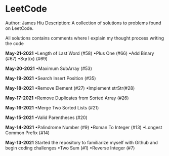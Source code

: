 # LeetCode
Author: James Hiu
Description: 
A collection of solutions to problems found on LeetCode.

All solutions contains comments where I explain my thought process writing the code

**May-21-2021**
•Length of Last Word (#58)
•Plus One (#66)
•Add Binary (#67)
•Sqrt(x) (#69)

**May-20-2021**
•Maximum SubArray (#53)

**May-19-2021**
•Search Insert Position (#35)

**May-18-2021**
•Remove Element (#27)
•Implement strStr(#28)   

**May-17-2021**
•Remove Duplicates from Sorted Array (#26)

**May-16-2021**
•Merge Two Sorted Lists (#21)

**May-15-2021**
•Valid Parentheses (#20)

**May-14-2021**
•Palindrome Number (#9)
•Roman To Integer (#13)
•Longest Common Prefix (#14) 

**May-13-2021**
Started the repository to familiarize myself with Github and begin coding challenges
•Two Sum (#1)
•Reverse Integer (#7)
